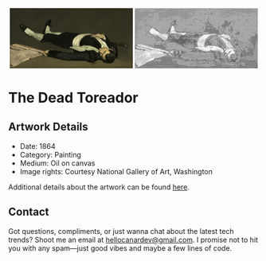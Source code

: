 <html>

<div align="center">
    <img width="49%" src="artwork.jpg" alt="artwork"/>
    <img width="49%" src="ascii_artwork.jpg" alt="artwork ASCII"/>
</div>

# The Dead Toreador

## Artwork Details

- Date: 1864
- Category: Painting
- Medium: Oil on canvas
- Image rights: Courtesy National Gallery of Art, Washington

Additional details about the artwork can be found [here](https://www.artsy.net/artwork/edouard-manet-the-dead-toreador).

## Contact

Got questions, compliments, or just wanna chat about the latest tech trends? Shoot me an email
at [hellocanardev@gmail.com](mailto:hellocanardev@gmail.com). I promise not to hit you with any spam—just good vibes and
maybe a few lines of code.

</html>
